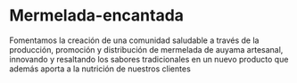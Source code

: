 # Mermelada-encantada
Fomentamos la creación de una comunidad saludable a través de la producción, promoción y distribución de mermelada de auyama artesanal, innovando y resaltando los sabores tradicionales en un nuevo producto que además aporta a la nutrición de nuestros clientes
